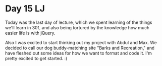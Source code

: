 # Day 15 LJ

Today was the last day of lecture, which we spent learning of the things we'll learn in 301, and also being tortured by the knowledge how much easier life is with jQuery.

Also I was excited to start thinking out my project with Abdul and Max. We decided to call our dog buddy-matching site "Barks and Recreation," and have fleshed out some ideas for how we want to format and code it. I'm pretty excited to get started. :)
